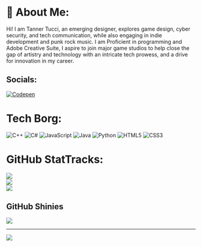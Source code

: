 # 💫 About Me:
Hi! I am Tanner Tucci, an emerging designer, explores game design, cyber security, and tech communication, while also engaging in indie development and punk rock music. I am Proficient in programming and Adobe Creative Suite, I aspire to join major game studios to help close the gap of artistry and technology with an intricate tech prowess, and a drive for innovation in my career.


## Socials:
[![Codepen](https://img.shields.io/badge/Codepen-000000?style=for-the-badge&logo=codepen&logoColor=white)](https://codepen.io/@Tucci-net) 

# Tech Borg:
![C++](https://img.shields.io/badge/c++-%2300599C.svg?style=for-the-badge&logo=c%2B%2B&logoColor=white) ![C#](https://img.shields.io/badge/c%23-%23239120.svg?style=for-the-badge&logo=csharp&logoColor=white) ![JavaScript](https://img.shields.io/badge/javascript-%23323330.svg?style=for-the-badge&logo=javascript&logoColor=%23F7DF1E) ![Java](https://img.shields.io/badge/java-%23ED8B00.svg?style=for-the-badge&logo=openjdk&logoColor=white) ![Python](https://img.shields.io/badge/python-3670A0?style=for-the-badge&logo=python&logoColor=ffdd54) ![HTML5](https://img.shields.io/badge/html5-%23E34F26.svg?style=for-the-badge&logo=html5&logoColor=white) ![CSS3](https://img.shields.io/badge/css3-%231572B6.svg?style=for-the-badge&logo=css3&logoColor=white)
# GitHub StatTracks:
![](https://github-readme-stats.vercel.app/api?username=tucci-net&theme=gotham&hide_border=false&include_all_commits=true&count_private=true)<br/>
![](https://github-readme-streak-stats.herokuapp.com/?user=tucci-net&theme=gotham&hide_border=false)<br/>
![](https://github-readme-stats.vercel.app/api/top-langs/?username=tucci-net&theme=gotham&hide_border=false&include_all_commits=true&count_private=true&layout=compact)

## GitHub Shinies
![](https://github-profile-trophy.vercel.app/?username=tucci-net&theme=radical&no-frame=false&no-bg=true&margin-w=4)

---
[![](https://visitcount.itsvg.in/api?id=tucci-net&icon=8&color=1)](https://visitcount.itsvg.in)

<!-- Proudly created with GPRM ( https://gprm.itsvg.in ) -->